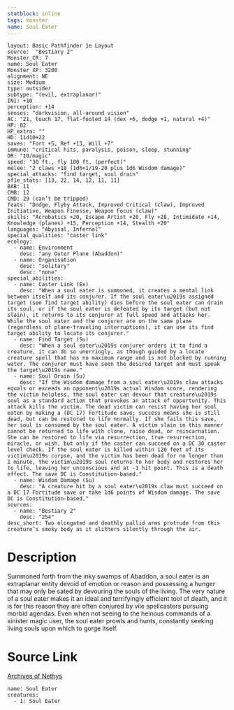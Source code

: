 ```yaml
---
statblock: inline
tags: monster
name: Soul Eater
---
```

```statblock
layout: Basic Pathfinder 1e Layout
source:  "Bestiary 2"
Monster_CR: 7
name: Soul Eater
Monster_XP: 3200
alignment: NE
size: Medium
type: outsider
subtype: "(evil, extraplanar)"
INI: +10
perception: +14
senses: "darkvision, all-around vision"
AC: "21, touch 17, flat-footed 14 (dex +6, dodge +1, natural +4)"
HP: 82
HP_extra: ""
HD: 11d10+22
saves: "Fort +5, Ref +13, Will +7"
immune: "critical hits, paralysis, poison, sleep, stunning"
DR: "10/magic"
speed: "30 ft., fly 100 ft. (perfect)"
melee: "2 claws +18 (1d6+1/19-20 plus 1d6 Wisdom damage)"
special_attacks: "find target, soul drain"
pf1e_stats: [13, 22, 14, 12, 11, 11]
BAB: 11
CMB: 12
CMD: 29 (can’t be tripped)
feats: "Dodge, Flyby Attack, Improved Critical (claw), Improved Initiative, Weapon Finesse, Weapon Focus (claw)"
skills: "Acrobatics +20, Escape Artist +20, Fly +28, Intimidate +14, Knowledge (planes) +15, Perception +14, Stealth +20"
languages: "Abyssal, Infernal"
special_qualities: "caster link"
ecology:
  - name: Environment
    desc: "any Outer Plane (Abaddon)"
  - name: Organisation
    desc: "solitary"
    desc: "none"
special_abilities:
  - name: Caster Link (Ex)
    desc: "When a soul eater is summoned, it creates a mental link between itself and its conjurer. If the soul eater\u2019s assigned target (see find target ability) dies before the soul eater can drain its soul, or if the soul eater is defeated by its target (but not slain), it returns to its conjurer at full speed and attacks her. While the soul eater and the conjurer are on the same plane (regardless of plane-traveling interruptions), it can use its find target ability to locate its conjurer."
  - name: Find Target (Su)
    desc: "When a soul eater\u2019s conjurer orders it to find a creature, it can do so unerringly, as though guided by a locate creature spell that has no maximum range and is not blocked by running water. The conjurer must have seen the desired target and must speak the target\u2019s name."
  - name: Soul Drain (Su)
    desc: "If the Wisdom damage from a soul eater\u2019s claw attacks equals or exceeds an opponent\u2019s actual Wisdom score, rendering the victim helpless, the soul eater can devour that creature\u2019s soul as a standard action that provokes an attack of opportunity. This attack kills the victim. The dead victim can resist having her soul eaten by making a (DC 17) Fortitude save; success means she is still dead, but can be restored to life normally. If she fails this save, her soul is consumed by the soul eater. A victim slain in this manner cannot be returned to life with clone, raise dead, or reincarnation. She can be restored to life via resurrection, true resurrection, miracle, or wish, but only if the caster can succeed on a DC 30 caster level check. If the soul eater is killed within 120 feet of its victim\u2019s corpse, and the victim has been dead for no longer than 1 minute, the victim\u2019s soul returns to her body and restores her to life, leaving her unconscious and at -1 hit point. This is a death effect. The save DC is Constitution-based."
  - name: Wisdom Damage (Su)
    desc: "A creature hit by a soul eater\u2019s claw must succeed on a DC 17 Fortitude save or take 1d6 points of Wisdom damage. The save DC is Constitution-based."
sources:
  - name: "Bestiary 2"
    desc: "254"
desc_short: Two elongated and deathly pallid arms protrude from this creature’s smoky body as it slithers silently through the air.
```
# Description
Summoned forth from the inky swamps of Abaddon, a soul eater is an extraplanar entity devoid of emotion or reason and possessing a hunger that may only be sated by devouring the souls of the living. The very nature of a soul eater makes it an ideal and terrifyingly efficient tool of death, and it is for this reason they are often conjured by vile spellcasters pursuing morbid agendas. Even when not seeing to the heinous commands of a sinister magic user, the soul eater prowls and hunts, constantly seeking living souls upon which to gorge itself.
# Source Link
[Archives of Nethys](https://aonprd.com/MonsterDisplay.aspx?ItemName=Soul%20Eater)
```encounter-table
name: Soul Eater
creatures:
  - 1: Soul Eater
```
